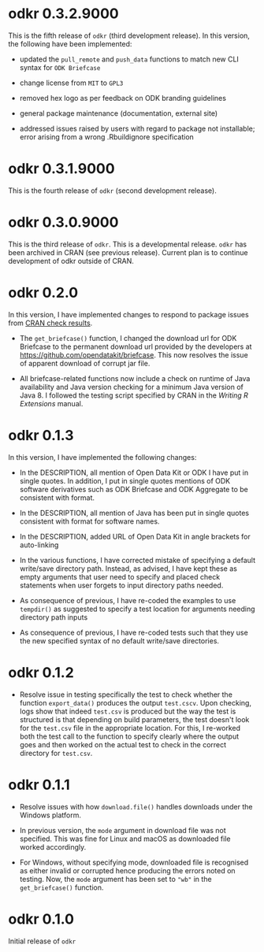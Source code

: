 # odkr 0.3.2.9000

This is the fifth release of `odkr` (third development release). In this version,
the following have been implemented:

* updated the `pull_remote` and `push_data` functions to match new CLI syntax
for `ODK Briefcase`

* change license from `MIT` to `GPL3`

* removed hex logo as per feedback on ODK branding guidelines

* general package maintenance (documentation, external site)

* addressed issues raised by users with regard to package not installable; error
arising from a wrong .Rbuildignore specification

# odkr 0.3.1.9000

This is the fourth release of `odkr` (second development release).

# odkr 0.3.0.9000

This is the third release of `odkr`. This is a developmental release. `odkr` has
been archived in CRAN (see previous release). Current plan is to continue 
development of odkr outside of CRAN.

# odkr 0.2.0

In this version, I have implemented changes to respond to package issues from
[CRAN check results](https://cran.r-project.org/web/checks/check_results_odkr.html).

* The `get_briefcase()` function, I changed the download url for ODK Briefcase to
the permanent download url provided by the developers at https://github.com/opendatakit/briefcase.
This now resolves the issue of apparent download of corrupt jar file.

* All briefcase-related functions now include a check on runtime of Java availability
and Java version checking for a minimum Java version of Java 8. I followed the testing
script specified by CRAN in the *Writing R Extensions* manual.


# odkr 0.1.3

In this version, I have implemented the following changes:

* In the DESCRIPTION, all mention of Open Data Kit or ODK I have put in single quotes. In addition,
I put in single quotes mentions of ODK software derivatives such as ODK Briefcase
and ODK Aggregate to be consistent with format.

* In the DESCRIPTION, all mention of Java has been put in single quotes consistent
with format for software names.

* In the DESCRIPTION, added URL of Open Data Kit in angle brackets for auto-linking

* In the various functions, I have corrected mistake of specifying a default
write/save directory path. Instead, as advised, I have kept these as empty arguments
that user need to specify and placed check statements when user forgets to input
directory paths needed.

* As consequence of previous, I have re-coded the examples to use `tempdir()` as
suggested to specify a test location for arguments needing directory path inputs

* As consequence of previous, I have re-coded tests such that they use the new
specified syntax of no default write/save directories.


# odkr 0.1.2

* Resolve issue in testing specifically the test to check whether the function 
`export_data()` produces the output `test.cscv`. Upon checking, logs show that 
indeed `test.csv` is produced but the way the test is structured is that depending 
on build parameters, the test doesn't look for the `test.csv` file in the appropriate
location. For this, I re-worked both the test call to the function to specify
clearly where the output goes and then worked on the actual test to check in the
correct directory for `test.csv`.

# odkr 0.1.1

* Resolve issues with how `download.file()` handles downloads under the Windows
platform.

* In previous version, the `mode` argument in download file was not
specified. This was fine for Linux and macOS as downloaded file worked accordingly.

* For Windows, without specifying mode, downloaded file is recognised as either
invalid or corrupted hence producing the errors noted on testing. Now, the
`mode` argument has been set to `"wb"` in the `get_briefcase()` function.

# odkr 0.1.0

Initial release of `odkr`
